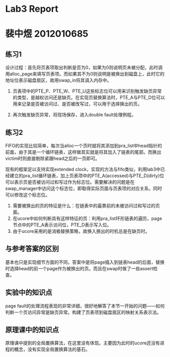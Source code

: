 # Lab3 Report
# 裴中煜 2012010685

## 练习1

设计过程：首先将页表项取出判断是否为0，如果为0则说明页未被分配，此时调用alloc_page来填写页表项。而如果其不为0则说明是被换出到磁盘上，此时它的地址位表示磁盘扇区，故用swap_in将其调入内存中。

1. 页表项中的PTE_P、PTE_W、PTE_U这些标志位可以用来识别触发缺页异常的类型，是越权访问还是缺页。在实现页替换算法时，PTE_A与PTE_D位可以用来记录是否被访问过、是否被改写过，可以用于选择换出的页。

2. 再次触发缺页异常，将现场保存，进入double fault处理例程。

## 练习2

FIFO的实现比较简单，每次当alloc一个页时就将其添加到pra_list中head指针的前面，由于其是一个循环链表，这样做其实就是将其加入了链表的尾部。而换出victim时则直接剔除紧跟head之后的一页即可。

现有的框架足以支持实现extended clock，实现的方法与fifo类似，利用lab3中已经建立的pra_list循环链表，加上页表项中的PTE_A(accessed)与PTE_D(dirty)位可以表示页是否被访问过和写过作为标志位。需要解决的问题是在swap_manager中访问这个标志位，即取得实际页面与页表项的对应关系，同时可以修改这个标志位。

1. 需要被换出的页的特征是什么：在链表中的最靠前的未被访问过和写过的页面。
2. 在ucore中如何判断具有这样特征的页：利用pra_list环形链表的遍历，page节点中的PTE_A表示访问位，PTE_D表示写入位。
3. 由于ucore采用的是消极替换策略，故换入换出的时机总是在缺页时。

## 与参考答案的区别

基本也只是实现细节方面的不同，答案中是将page插入到链表head的后面，替换时选择head的前一个page作为被换出的页。而且在swap时做了一些assert检查。

## 实验中的知识点

page fault的处理流程表现的非常详细，很好地解答了本节一开始的问题——如何判断一个页访问异常是缺页异常。构建了页表项到磁盘扇区的映射关系表示法。

## 原理课中的知识点

原理课中提到的全局置换算法，在这里没有体现。主要因为此时的ucore还没有进程的概念，没有实现全局置换算法的基石。

